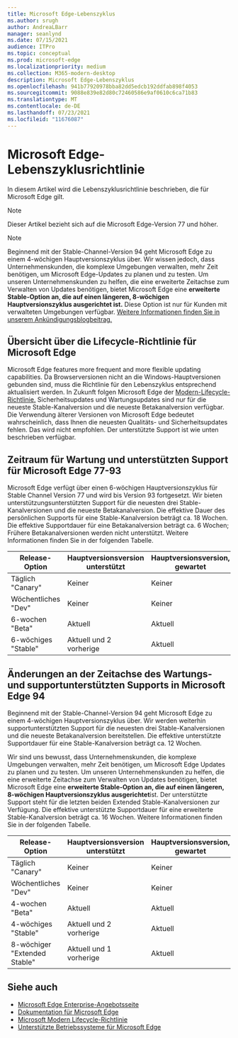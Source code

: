 ```yaml
---
title: Microsoft Edge-Lebenszyklus
ms.author: srugh
author: AndreaLBarr
manager: seanlynd
ms.date: 07/15/2021
audience: ITPro
ms.topic: conceptual
ms.prod: microsoft-edge
ms.localizationpriority: medium
ms.collection: M365-modern-desktop
description: Microsoft Edge-Lebenszyklus
ms.openlocfilehash: 941b77920978bba82dd5edcb192ddfab898f4053
ms.sourcegitcommit: 9088e839e82d80c72460586e9af0610c6ca71b83
ms.translationtype: MT
ms.contentlocale: de-DE
ms.lasthandoff: 07/23/2021
ms.locfileid: "11676087"
---
```

# <a name="microsoft-edge-lifecycle-policy"></a>Microsoft Edge-Lebenszyklusrichtlinie

In diesem Artikel wird die Lebenszyklusrichtlinie beschrieben, die für Microsoft Edge gilt.

> [!NOTE]
> Dieser Artikel bezieht sich auf die Microsoft Edge-Version 77 und höher.

> [!NOTE]
> Beginnend mit der Stable-Channel-Version 94 geht Microsoft Edge zu einem 4-wöchigen Hauptversionszyklus über. Wir wissen jedoch, dass Unternehmenskunden, die komplexe Umgebungen verwalten, mehr Zeit benötigen, um Microsoft Edge-Updates zu planen und zu testen. Um unseren Unternehmenskunden zu helfen, die eine erweiterte Zeitachse zum Verwalten von Updates benötigen, bietet Microsoft Edge eine **erweiterte Stable-Option an, die auf einen längeren, 8-wöchigen Hauptversionszyklus ausgerichtet ist.** Diese Option ist nur für Kunden mit verwalteten Umgebungen verfügbar. [Weitere Informationen finden Sie in unserem Ankündigungsblogbeitrag.](https://blogs.windows.com/msedgedev/2021/07/15/opt-in-extended-stable-release-cycle/)

## <a name="overview-of-the-lifecycle-policy-for-microsoft-edge"></a>Übersicht über die Lifecycle-Richtlinie für Microsoft Edge

Microsoft Edge features more frequent and more flexible updating capabilities. Da Browserversionen nicht an die Windows-Hauptversionen gebunden sind, muss die Richtlinie für den Lebenszyklus entsprechend aktualisiert werden. In Zukunft folgen Microsoft Edge der [Modern-Lifecycle-Richtlinie.](https://support.microsoft.com/help/30881/modern-lifecycle-policy) Sicherheitsupdates und Wartungsupdates sind nur für die neueste Stable-Kanalversion und die neueste Betakanalversion verfügbar. Die Verwendung älterer Versionen von Microsoft Edge bedeutet wahrscheinlich, dass Ihnen die neuesten Qualitäts- und Sicherheitsupdates fehlen. Das wird nicht empfohlen.  Der unterstützte Support ist wie unten beschrieben verfügbar.

## <a name="servicing-and-assisted-support-timeline-for-microsoft-edge-77-93"></a>Zeitraum für Wartung und unterstützten Support für Microsoft Edge 77-93

Microsoft Edge verfügt über einen 6-wöchigen Hauptversionszyklus für Stable Channel Version 77 und wird bis Version 93 fortgesetzt.  Wir bieten unterstützungsunterstützten Support für die neuesten drei Stable-Kanalversionen und die neueste Betakanalversion. Die effektive Dauer des persönlichen Supports für eine Stable-Kanalversion beträgt ca. 18 Wochen. Die effektive Supportdauer für eine Betakanalversion beträgt ca. 6 Wochen; Frühere Betakanalversionen werden nicht unterstützt.  Weitere Informationen finden Sie in der folgenden Tabelle.

|     Release-Option              |     Hauptversionsversion unterstützt    |     Hauptversionsversion, gewartet    |     Supportabdeckung für alle Versionen    |     Wartungsabdeckung    |
|---------------------------------|----------------------------------------|---------------------------------------|-----------------------------------------|---------------------------|
|     Täglich "Canary"              |     Keiner                               |     Keiner                              |     Keiner                                |     Keiner                  |
|     Wöchentliches "Dev"                |     Keiner                               |     Keiner                              |     Keiner                                |     Keiner                  |
|     6-wochen "Beta"               |     Aktuell                            |     Aktuell                           |     6 Wochen                             |     6 Wochen               |
|     6-wöchiges "Stable"             |     Aktuell und 2 vorherige             |     Aktuell                           |     18 Wochen                            |     6 Wochen               |


## <a name="servicing-and-assisted-support-timeline-changes-in-microsoft-edge-94"></a>Änderungen an der Zeitachse des Wartungs- und supportunterstützten Supports in Microsoft Edge 94

Beginnend mit der Stable-Channel-Version 94 geht Microsoft Edge zu einem 4-wöchigen Hauptversionszyklus über. Wir werden weiterhin supportunterstützten Support für die neuesten drei Stable-Kanalversionen und die neueste Betakanalversion bereitstellen. Die effektive unterstützte Supportdauer für eine Stable-Kanalversion beträgt ca. 12 Wochen.

Wir sind uns bewusst, dass Unternehmenskunden, die komplexe Umgebungen verwalten, mehr Zeit benötigen, um Microsoft Edge Updates zu planen und zu testen. Um unseren Unternehmenskunden zu helfen, die eine erweiterte Zeitachse zum Verwalten von Updates benötigen, bietet Microsoft Edge eine **erweiterte Stable-Option an, die auf einen längeren, 8-wöchigen Hauptversionszyklus ausgerichtet**ist. Der unterstützte Support steht für die letzten beiden Extended Stable-Kanalversionen zur Verfügung. Die effektive unterstützte Supportdauer für eine erweiterte Stable-Kanalversion beträgt ca. 16 Wochen. Weitere Informationen finden Sie in der folgenden Tabelle.

|     Release-Option              |     Hauptversionsversion unterstützt    |     Hauptversionsversion, gewartet    |     Supportabdeckung für alle Versionen    |     Wartungsabdeckung    |
|---------------------------------|----------------------------------------|---------------------------------------|-----------------------------------------|---------------------------|
|     Täglich "Canary"              |     Keiner                               |     Keiner                              |     Keiner                                |     Keiner                  |
|     Wöchentliches "Dev"                |     Keiner                               |     Keiner                              |     Keiner                                |     Keiner                  |
|     4-wochen "Beta"               |     Aktuell                            |     Aktuell                           |     4 Wochen                             |     4 Wochen               |
|     4-wöchiges "Stable"             |     Aktuell und 2 vorherige             |     Aktuell                           |     12 Wochen                            |     4 Wochen               |
|     8-wöchiger "Extended Stable"    |     Aktuell und 1 vorherige             |     Aktuell                           |     16 Wochen                            |     8 Wochen               |

## <a name="see-also"></a>Siehe auch

- [Microsoft Edge Enterprise-Angebotsseite](https://aka.ms/EdgeEnterprise)
- [Dokumentation für Microsoft Edge](./index.yml)
- [Microsoft Modern Lifecycle-Richtlinie](https://support.microsoft.com/help/30881/modern-lifecycle-policy)
- [Unterstützte Betriebssysteme für Microsoft Edge](./microsoft-edge-supported-operating-systems.md)
